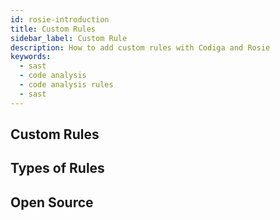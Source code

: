 ```yaml
---
id: rosie-introduction
title: Custom Rules
sidebar_label: Custom Rule
description: How to add custom rules with Codiga and Rosie
keywords:
  - sast
  - code analysis
  - code analysis rules
  - sast
---
```


## Custom Rules

## Types of Rules

## Open Source
